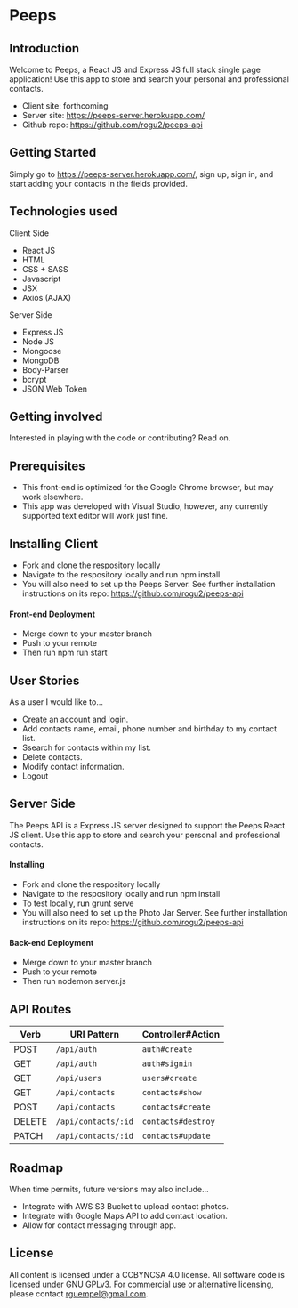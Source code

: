 # Peeps

## Introduction
Welcome to Peeps, a React JS and Express JS full stack single page application! Use this app to store and search your personal and professional contacts.

+ Client site: forthcoming
+ Server site: https://peeps-server.herokuapp.com/
+ Github repo: https://github.com/rogu2/peeps-api

## Getting Started
Simply go to https://peeps-server.herokuapp.com/, sign up, sign in, and start adding your contacts in the fields provided.

## Technologies used
Client Side
+ React JS
+ HTML
+ CSS + SASS
+ Javascript
+ JSX 
+ Axios (AJAX)

Server Side
+ Express JS
+ Node JS
+ Mongoose
+ MongoDB
+ Body-Parser
+ bcrypt
+ JSON Web Token

## Getting involved
Interested in playing with the code or contributing? Read on.

## Prerequisites
+ This front-end is optimized for the Google Chrome browser, but may work elsewhere.
+ This app was developed with Visual Studio, however, any currently supported text editor will work just fine.

## Installing Client
+ Fork and clone the respository locally
+ Navigate to the respository locally and run npm install
+ You will also need to set up the Peeps Server. See further installation instructions on its repo: https://github.com/rogu2/peeps-api

#### Front-end Deployment
+ Merge down to your master branch
+ Push to your remote
+ Then run npm run start

## User Stories
As a user I would like to...
+ Create an account and login.
+ Add contacts name, email, phone number and birthday to my contact list.
+ Ssearch for contacts within my list.
+ Delete contacts.
+ Modify contact information.
+ Logout

## Server Side

The Peeps API is a Express JS server designed to support the Peeps React JS client. Use this app to store and search your personal and professional contacts.


#### Installing
+ Fork and clone the respository locally
+ Navigate to the respository locally and run npm install
+ To test locally, run grunt serve
+ You will also need to set up the Photo Jar Server. See further installation instructions on its repo: https://github.com/rogu2/peeps-api

#### Back-end Deployment
+ Merge down to your master branch
+ Push to your remote
+ Then run nodemon server.js

## API Routes
| Verb   | URI Pattern              | Controller#Action     |
|--------|--------------------------|-----------------------|
| POST   | `/api/auth`              | `auth#create`         |
| GET    | `/api/auth`              | `auth#signin`         |
| GET    | `/api/users`             | `users#create`        |
| GET    | `/api/contacts`          | `contacts#show`       |
| POST   | `/api/contacts`          | `contacts#create`     |
| DELETE | `/api/contacts/:id`      | `contacts#destroy`    |
| PATCH  | `/api/contacts/:id`      | `contacts#update`     |

## Roadmap
When time permits, future versions may also include...
+ Integrate with AWS S3 Bucket to upload contact photos.
+ Integrate with Google Maps API to add contact location.
+ Allow for contact messaging through app.

## License
All content is licensed under a CC­BY­NC­SA 4.0 license.
All software code is licensed under GNU GPLv3. For commercial use or alternative licensing, please contact rguempel@gmail.com.
